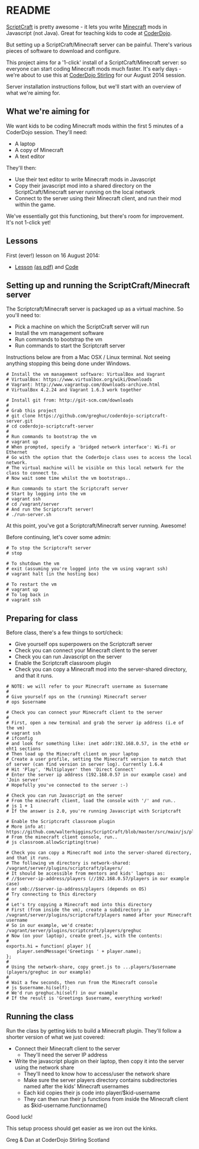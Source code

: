 # README

[ScriptCraft](https://github.com/walterhiggins/ScriptCraft) is pretty awesome - it lets you write [Minecraft](https://minecraft.net) mods in Javascript (not Java). Great for teaching kids to code at [CoderDojo](http://coderdojo.com).


But setting up a ScriptCraft/Minecraft server can be painful. There's various pieces of software to download and configure.

This project aims for a '1-click' install of a ScriptCraft/Minecraft server: so everyone can start coding Minecraft mods much faster. It's early days - we're about to use this at [CoderDojo Stirling](http://coderdojoscotland.com/clubs/stirling) for our August 2014 session.

Server installation instructions follow, but we'll start with an overview of what we're aiming for.


## What we're aiming for

We want kids to be coding Minecraft mods within the first 5 minutes of a CoderDojo session. They'll need:

* A laptop
* A copy of Minecraft
* A text editor

They'll then:

* Use their text editor to write Minecraft mods in Javascript
* Copy their javascript mod into a shared directory on the ScriptCraft/Minecraft server running on the local network
* Connect to the server using their Minecraft client, and run their mod within the game.

We've essentially got this functioning, but there's room for improvement. It's not 1-click yet!

## Lessons

First (ever!) lesson on 16 August 2014:
* [Lesson](https://github.com/greghuc/coderdojo-scriptcraft-server/blob/master/docs/lesson1/lesson.md) [(as pdf)](https://github.com/greghuc/coderdojo-scriptcraft-server/blob/master/docs/lesson1/lesson1.pdf?raw=true) and [Code](https://github.com/greghuc/coderdojo-scriptcraft-server/blob/master/docs/lesson1/lessons.js)

## Setting up and running the ScriptCraft/Minecraft server

The Scriptcraft/Minecraft server is packaged up as a virtual machine. So you'll need to:

* Pick a machine on which the ScriptCraft server will run
* Install the vm management software
* Run commands to bootstrap the vm
* Run commands to start the Scriptcraft server

Instructions below are from a Mac OSX / Linux terminal. Not seeing anything stopping this being done under Windows.

```
# Install the vm management software: VirtualBox and Vagrant
# VirtualBox: https://www.virtualbox.org/wiki/Downloads
# Vagrant: http://www.vagrantup.com/downloads-archive.html
# VirtualBox 4.2.24 and Vagrant 1.6.3 work together

# Install git from: http://git-scm.com/downloads
#
# Grab this project
# git clone https://github.com/greghuc/coderdojo-scriptcraft-server.git
# cd coderdojo-scriptcraft-server
#
# Run commands to bootstrap the vm
# vagrant up
# When prompted, specify a 'bridged network interface': Wi-Fi or Ethernet
# Go with the option that the CoderDojo class uses to access the local network.
# The virtual machine will be visible on this local network for the class to connect to.
# Now wait some time whilst the vm bootstraps..

# Run commands to start the Scriptcraft server
# Start by logging into the vm
# vagrant ssh
# cd /vagrant/server
# And run the Scriptcraft server!
# ./run-server.sh
```

At this point, you've got a Scriptcraft/Minecraft server running. Awesome!

Before continuing, let's cover some admin:

```
# To stop the Scriptcraft server
# stop

# To shutdown the vm
# exit (assuming you're logged into the vm using vagrant ssh)
# vagrant halt (in the hosting box)

# To restart the vm
# vagrant up
# To log back in
# vagrant ssh
```

## Preparing for class

Before class, there's a few things to sort/check:

* Give yourself ops superpowers on the Scriptcraft server
* Check you can connect your Minecraft client to the server
* Check you can run Javascript on the server
* Enable the Scriptcraft classroom plugin
* Check you can copy a Minecraft mod into the server-shared directory, and that it runs.

```
# NOTE: we will refer to your Minecraft username as $username
# 
# Give yourself ops on the (running) Minecraft server
# ops $username

# Check you can connect your Minecraft client to the server
#
# First, open a new terminal and grab the server ip address (i.e of the vm)
# vagrant ssh
# ifconfig
# and look for something like: inet addr:192.168.0.57, in the eth0 or eht1 sections
# Then load up the Minecraft client on your laptop
# Create a user profile, setting the Minecraft version to match that of server (can find version in server log). Currently 1.6.4
# Hit 'Play', 'Multiplayer' then 'Direct Connect' 
# Enter the server ip address (192.168.0.57 in our example case) and 'Join server'
# Hopefully you've connected to the server :-)

# Check you can run Javascript on the server
# From the minecraft client, load the console with '/' and run..
# js 1 + 1
# If the answer is 2.0, you're running Javascript with Scriptcraft

# Enable the Scriptcraft classroom plugin
# More info at: https://github.com/walterhiggins/ScriptCraft/blob/master/src/main/js/plugins/classroom/classroom.js
# From the minecraft client console, run..
# js classroom.allowScripting(true)

# Check you can copy a Minecraft mod into the server-shared directory, and that it runs.
# The following vm directory is network-shared: /vagrant/server/plugins/scriptcraft/players/
# It should be accessible from mentors and kids' laptops as:
# //$server-ip-address/players (//192.168.0.57/players in our example case)
# or smb://$server-ip-address/players (depends on OS)
# Try connecting to this directory
# 
# Let's try copying a Minecraft mod into this directory
# First (from inside the vm), create a subdirectory in /vagrant/server/plugins/scriptcraft/players named after your Minecraft username
# So in our example, we'd create: /vagrant/server/plugins/scriptcraft/players/greghuc
# Now (on your laptop), create greet.js, with the contents:
#
exports.hi = function( player ){
    player.sendMessage('Greetings ' + player.name);
};
#
# Using the network-share, copy greet.js to ...players/$username (players/greghuc in our example)
#
# Wait a few seconds, then run from the Minecraft console
# js $username.hi(self);
# We'd run greghuc.hi(self) in our example
# If the result is 'Greetings $username, everything worked!
```

## Running the class
Run the class by getting kids to build a Minecraft plugin.
They'll follow a shorter version of what we just covered:

* Connect their Minecraft client to the server 
    * They'll need the server IP address
* Write the javascript plugin on their laptop, then copy it into the server using the network share
    * They'll need to know how to access/user the network share
    * Make sure the server players directory contains subdirectories named after the kids' Minecraft usernames
    * Each kid copies their js code into player/$kid-username
    * They can then run their js functions from inside the Minecraft client as $kid-username.functionname()

Good luck!

This setup process should get easier as we iron out the kinks.

Greg & Dan at CoderDojo Stirling Scotland